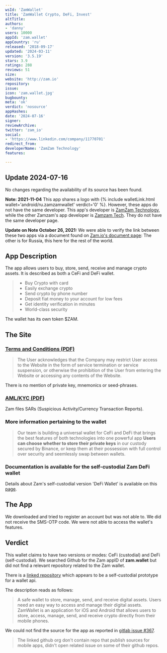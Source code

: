 ```yaml
---
wsId: 'ZamWallet'
title: 'ZamWallet Crypto, DeFi, Invest'
altTitle: 
authors:
- 'danny'
users: 10000
appId: 'zam.wallet'
appCountry: 'ru'
released: '2018-09-17'
updated: '2024-03-11'
version: '3.5.19'
stars: 3.9
ratings: 288
reviews: 51
size: 
website: 'http://zam.io'
repository: 
issue: 
icon: 'zam.wallet.jpg'
bugbounty: 
meta: 'ok'
verdict: 'nosource'
appHashes: 
date: '2024-07-16'
signer: 
reviewArchive: 
twitter: 'zam_io'
social:
- 'https://www.linkedin.com/company/11770701'
redirect_from: 
developerName: 'ZamZam Technology'
features: 

---
```


## Update 2024-07-16

No changes regarding the availability of its source has been found.

**Note: 2021-11-04** This app shares a logo with {% include walletLink.html wallet='android/ru.zamzamwallet' verdict='0' %}. However, these apps do not have the same developer. This app's developer is [ZamZam Technology](https://play.google.com/store/apps/developer?id=ZamZam+Technology), while the other Zamzam's app developer is [Zamzam Tech](https://play.google.com/store/apps/developer?id=Zamzam+Tech). They do not have the same developer page.

**Update on Note October 26, 2021:** We were able to verify the link between these two apps via a document found on [Zam.io's document page](https://docs.zam.io/ecosystem/zam.me-zamzam): The other is for Russia, this here for the rest of the world.

## App Description

The app allows users to buy, store, send, receive and manage crypto assets. It is described as both a CeFi and DeFi wallet.

> - Buy Crypto with card
> - Easily exchange crypto
> - Send crypto by phone number
> - Deposit fiat money to your account for low fees
> - Get identity verification in minutes
> - World-class security

The wallet has its own token $ZAM.

## The Site

### [Terms and Conditions (PDF)](https://zam.io/docs/debe5b38c66e212ac7afddf8293af433.pdf)

> The User acknowledges that the Company may restrict User access to the Website in the form of service termination or service suspension, or otherwise the prohibition of the User from entering the Website or
accessing any contents of the Website.

There is no mention of private key, mnemonics or seed-phrases.

### [AML/KYC (PDF)](https://zam.io/docs/AML_Policy_zam.io.pdf)

Zam files SARs (Suspicious Activity/Currency Transaction Reports).

### More information pertaining to the wallet

> Our team is building a universal wallet for CeFi and DeFi that brings the best features of both technologies into one powerful app **Users can choose whether to store their private keys** in our custody secured by Binance, or keep them at their possession with full control over security and seemlessly swap between wallets.

### Documentation is available for the self-custodial Zam DeFi wallet

Details about Zam's self-custodial version 'DeFi Wallet' is available on this [page](https://docs.zam.io/ecosystem/zam.io-zamwallet/defi-wallet).

## The App

We downloaded and tried to register an account but was not able to. We did not receive the SMS-OTP code. We were not able to access the wallet's features.

## Verdict

This wallet claims to have two versions or modes: CeFi (custodial) and DeFi (self-custodial). We searched Github for the Zam appID of **zam.wallet** but did not find a relevant repository related to the Zam wallet.

There is a [linked repository](https://github.com/Zamzam-Technology/zamio_api_prototype) which appears to be a self-custodial prototype for a wallet api.

The description reads as follows:

> A safe wallet to store, manage, send, and receive digital assets. Users need an easy way to access and manage their digital assets. ZamWallet is an application for iOS and Android that allows users to store, access, manage, send, and receive crypto directly from their mobile phones.

We could not find the source for the app as reported in [gitlab issue #367](https://gitlab.com/walletscrutiny/walletScrutinyCom/-/issues/367).

> The linked github org don't contain repo that publish sources for mobile apps, didn't open related issue on some of their github repos.
